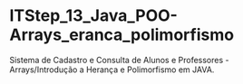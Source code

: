 # ITStep_13_Java_POO-Arrays_eranca_polimorfismo
Sistema de Cadastro e Consulta de Alunos e Professores - Arrays/Introdução a Herança e Polimorfismo em JAVA.

